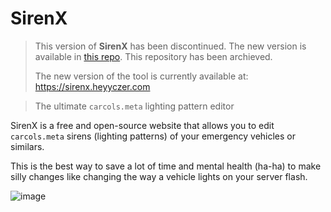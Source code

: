 # SirenX

> This version of **SirenX** has been discontinued. The new version is available in [this repo](https://github.com/heyyczer/sirenx-remake). This repository has been archieved.
> 
> The new version of the tool is currently available at: https://sirenx.heyyczer.com

> The ultimate `carcols.meta` lighting pattern editor

SirenX is a free and open-source website that allows you to edit `carcols.meta` sirens (lighting patterns) of your emergency vehicles or similars.

This is the best way to save a lot of time and mental health (ha-ha) to make silly changes like changing the way a vehicle lights on your server flash.

![image](https://github.com/HeyyCzer/SirenX/assets/43618377/15a9d7c0-30e0-4925-8f7d-d57cc53e3d1a)
